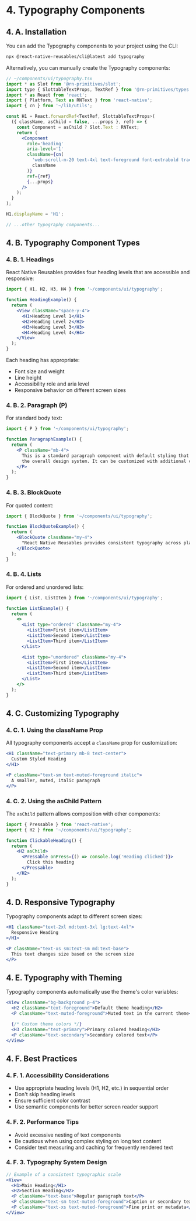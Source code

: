 # 4. Typography Components

## 4. A. Installation

You can add the Typography components to your project using the CLI:

```bash
npx @react-native-reusables/cli@latest add typography
```

Alternatively, you can manually create the Typography components:

```jsx
// ~/components/ui/typography.tsx
import * as Slot from '@rn-primitives/slot';
import type { SlottableTextProps, TextRef } from '@rn-primitives/types';
import * as React from 'react';
import { Platform, Text as RNText } from 'react-native';
import { cn } from '~/lib/utils';

const H1 = React.forwardRef<TextRef, SlottableTextProps>(
  ({ className, asChild = false, ...props }, ref) => {
    const Component = asChild ? Slot.Text : RNText;
    return (
      <Component
        role='heading'
        aria-level='1'
        className={cn(
          'web:scroll-m-20 text-4xl text-foreground font-extrabold tracking-tight lg:text-5xl web:select-text',
          className
        )}
        ref={ref}
        {...props}
      />
    );
  }
);

H1.displayName = 'H1';

// ...other typography components...
```

## 4. B. Typography Component Types

### 4. B. 1. Headings

React Native Reusables provides four heading levels that are accessible and responsive:

```jsx
import { H1, H2, H3, H4 } from '~/components/ui/typography';

function HeadingExample() {
  return (
    <View className="space-y-4">
      <H1>Heading Level 1</H1>
      <H2>Heading Level 2</H2>
      <H3>Heading Level 3</H3>
      <H4>Heading Level 4</H4>
    </View>
  );
}
```

Each heading has appropriate:

- Font size and weight
- Line height
- Accessibility role and aria level
- Responsive behavior on different screen sizes

### 4. B. 2. Paragraph (P)

For standard body text:

```jsx
import { P } from '~/components/ui/typography';

function ParagraphExample() {
  return (
    <P className="mb-4">
      This is a standard paragraph component with default styling that matches
      the overall design system. It can be customized with additional classes.
    </P>
  );
}
```

### 4. B. 3. BlockQuote

For quoted content:

```jsx
import { BlockQuote } from '~/components/ui/typography';

function BlockQuoteExample() {
  return (
    <BlockQuote className="my-4">
      "React Native Reusables provides consistent typography across platforms."
    </BlockQuote>
  );
}
```

### 4. B. 4. Lists

For ordered and unordered lists:

```jsx
import { List, ListItem } from '~/components/ui/typography';

function ListExample() {
  return (
    <>
      <List type="ordered" className="my-4">
        <ListItem>First item</ListItem>
        <ListItem>Second item</ListItem>
        <ListItem>Third item</ListItem>
      </List>

      <List type="unordered" className="my-4">
        <ListItem>First item</ListItem>
        <ListItem>Second item</ListItem>
        <ListItem>Third item</ListItem>
      </List>
    </>
  );
}
```

## 4. C. Customizing Typography

### 4. C. 1. Using the className Prop

All typography components accept a `className` prop for customization:

```jsx
<H1 className="text-primary mb-8 text-center">
  Custom Styled Heading
</H1>

<P className="text-sm text-muted-foreground italic">
  A smaller, muted, italic paragraph
</P>
```

### 4. C. 2. Using the asChild Pattern

The `asChild` pattern allows composition with other components:

```jsx
import { Pressable } from 'react-native';
import { H2 } from '~/components/ui/typography';

function ClickableHeading() {
  return (
    <H2 asChild>
      <Pressable onPress={() => console.log('Heading clicked')}>
        Click this heading
      </Pressable>
    </H2>
  );
}
```

## 4. D. Responsive Typography

Typography components adapt to different screen sizes:

```jsx
<H1 className="text-2xl md:text-3xl lg:text-4xl">
  Responsive Heading
</H1>

<P className="text-xs sm:text-sm md:text-base">
  This text changes size based on the screen size
</P>
```

## 4. E. Typography with Theming

Typography components automatically use the theme's color variables:

```jsx
<View className="bg-background p-4">
  <H2 className="text-foreground">Default theme heading</H2>
  <P className="text-muted-foreground">Muted text in the current theme</P>

  {/* Custom theme colors */}
  <H3 className="text-primary">Primary colored heading</H3>
  <P className="text-secondary">Secondary colored text</P>
</View>
```

## 4. F. Best Practices

### 4. F. 1. Accessibility Considerations

- Use appropriate heading levels (H1, H2, etc.) in sequential order
- Don't skip heading levels
- Ensure sufficient color contrast
- Use semantic components for better screen reader support

### 4. F. 2. Performance Tips

- Avoid excessive nesting of text components
- Be cautious when using complex styling on long text content
- Consider text measuring and caching for frequently rendered text

### 4. F. 3. Typography System Design

```jsx
// Example of a consistent typographic scale
<View>
  <H1>Main Heading</H1>
  <H2>Section Heading</H2>
  <P className="text-base">Regular paragraph text</P>
  <P className="text-sm text-muted-foreground">Caption or secondary text</P>
  <P className="text-xs text-muted-foreground">Fine print or metadata</P>
</View>
```
